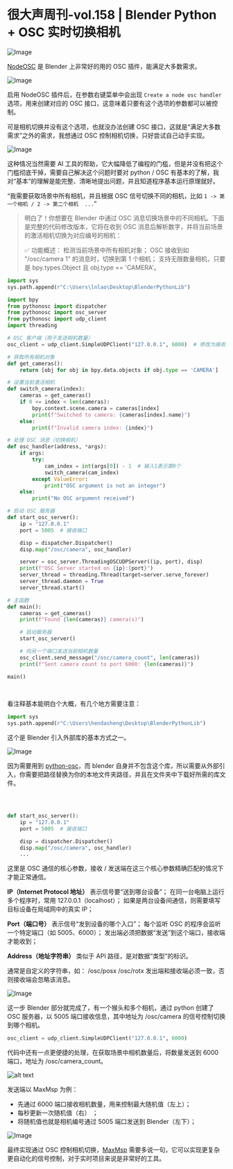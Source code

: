 # 很大声周刊-vol.158 | Blender Python + OSC 实时切换相机
![Image](https://github.com/user-attachments/assets/fd4314f0-1f56-4591-899e-2a5b1bb46b3c)

[NodeOSC](https://github.com/maybites/NodeOSC?tab=readme-ov-file) 是 Blender 上非常好的用的 OSC 插件，能满足大多数需求。

![Image](https://github.com/user-attachments/assets/1f67c5fd-2112-4ef3-a474-9a8c1799d736)

启用 NodeOSC 插件后，在参数右键菜单中会出现 `Create a node osc handler` 选项，用来创建对应的 OSC 接口，这意味着只要有这个选项的参数都可以被控制。

可是相机切换并没有这个选项，也就没办法创建 OSC 接口，这就是“满足大多数需求”之外的需求，我想通过 OSC 控制相机切换，只好尝试自己动手实现。

![Image](https://github.com/user-attachments/assets/dfd978ef-e019-466f-8d3a-dc4bd00b6265)

这种情况当然需要 AI 工具的帮助，它大幅降低了编程的门槛，但是并没有把这个门槛彻底干掉，需要自己解决这个问题时要对 python / OSC 有基本的了解，我对“基本”的理解是能完整、清晰地提出问题，并且知道程序基本运行原理就好。


“我需要获取场景中所有相机，并且根据 OSC 信号切换不同的相机，比如 `1 -> 第一个相机 / 2 -> 第二个相机  ...`”


> 明白了！你想要在 Blender 中通过 OSC 消息切换场景中的不同相机。下面是完整的代码修改版本，它将在收到 OSC 消息后解析数字，并将当前场景的激活相机切换为对应编号的相机：
> 
> ✅ 功能概述：
> 检测当前场景中所有相机对象；
> OSC 接收到如 "/osc/camera 1" 的消息时，切换到第 1 个相机；
> 支持无限数量相机，只要是 bpy.types.Object 且 obj.type == 'CAMERA'。

``` python
import sys
sys.path.append(r"C:\Users\lnlao\Desktop\BlenderPythonLib")

import bpy
from pythonosc import dispatcher
from pythonosc import osc_server
from pythonosc import udp_client
import threading

# OSC 客户端（用于发送相机数量）
osc_client = udp_client.SimpleUDPClient("127.0.0.1", 6000)  # 修改为接收端的地址和端口

# 获取所有相机对象
def get_cameras():
    return [obj for obj in bpy.data.objects if obj.type == 'CAMERA']

# 设置当前激活相机
def switch_camera(index):
    cameras = get_cameras()
    if 0 <= index < len(cameras):
        bpy.context.scene.camera = cameras[index]
        print(f"Switched to camera: {cameras[index].name}")
    else:
        print(f"Invalid camera index: {index}")

# 处理 OSC 消息（切换相机）
def osc_handler(address, *args):
    if args:
        try:
            cam_index = int(args[0]) - 1  # 输入1表示第0个
            switch_camera(cam_index)
        except ValueError:
            print("OSC argument is not an integer")
    else:
        print("No OSC argument received")

# 启动 OSC 服务器
def start_osc_server():
    ip = "127.0.0.1"
    port = 5005  # 接收端口

    disp = dispatcher.Dispatcher()
    disp.map("/osc/camera", osc_handler)

    server = osc_server.ThreadingOSCUDPServer((ip, port), disp)
    print(f"OSC Server started on {ip}:{port}")
    server_thread = threading.Thread(target=server.serve_forever)
    server_thread.daemon = True
    server_thread.start()

# 主函数
def main():
    cameras = get_cameras()
    print(f"Found {len(cameras)} camera(s)")

    # 启动服务器
    start_osc_server()

    # 向另一个端口发送当前相机数量
    osc_client.send_message("/osc/camera_count", len(cameras))
    print(f"Sent camera count to port 6000: {len(cameras)}")

main()
   
   
```

看注释基本能明白个大概，有几个地方需要注意：

``` python
import sys
sys.path.append(r"C:\Users\hendasheng\Desktop\BlenderPythonLib")
```
这个是 Blender 引入外部库的基本方式之一。

![Image](https://github.com/user-attachments/assets/05f6a1af-a6b7-4ab8-a0bd-57d114ef922d)

因为需要用到 [python-osc](https://pypi.org/project/python-osc/)，而 blender 自身并不包含这个库，所以需要从外部引入，你需要把路径替换为你的本地文件夹路径，并且在文件夹中下载好所需的库文件。

<br>

``` python

def start_osc_server():
    ip = "127.0.0.1"
    port = 5005  # 接收端口

    disp = dispatcher.Dispatcher()
    disp.map("/osc/camera", osc_handler)
    ...
```

这里是 OSC 通信的核心参数，接收 / 发送端在这三个核心参数精确匹配的情况下才能正常通信。

**IP（Internet Protocol 地址）** 
表示信号要“送到哪台设备”；
在同一台电脑上运行多个程序时，常用 127.0.0.1（localhost）；
如果是两台设备间通信，则需要填写目标设备在局域网中的真实 IP；

**Port（端口号）**
表示信号“发到设备的哪个入口”；
每个监听 OSC 的程序会监听一个特定端口（如 5005、6000）；
发出端必须把数据“发送”到这个端口，接收端才能收到；

**Address（地址字符串）**
类似于 API 路径，是对数据“类型”的标识。

通常是自定义的字符串，如：
/osc/posx
/osc/rotx
发出端和接收端必须一致，否则接收端会忽略该消息。

![Image](https://github.com/user-attachments/assets/51d345cb-50da-45d0-b0e0-efbcd9bc1f4f)

这一步 Blender 部分就完成了，有一个猴头和多个相机，通过 python 创建了 OSC 服务器，以 5005 端口接收信息，其中地址为 /osc/camera 的信号控制切换到哪个相机。
<br>

```python
osc_client = udp_client.SimpleUDPClient("127.0.0.1", 6000)
```

代码中还有一点更便捷的处理，在获取场景中相机数量后，将数量发送到 6000 端口，地址为 /osc/camera_count。
<br>

![alt text](https://github.com/user-attachments/assets/5394e9a3-0249-4163-bdd7-ebcbe7e7d686)

发送端以 MaxMsp 为例：
- 先通过 6000 端口接收相机数量，用来控制最大随机值（左上）；
- 每秒更新一次随机值（右） ；
- 将随机值也就是相机编号通过 5005 端口发送到 Blender（左下）；

![Image](https://github.com/user-attachments/assets/fd4314f0-1f56-4591-899e-2a5b1bb46b3c)

最终实现通过 OSC 控制相机切换，[MaxMsp](https://cycling74.com/) 需要多说一句，它可以实现更复杂更自动化的信号控制，对于实时项目来说是非常好的工具。